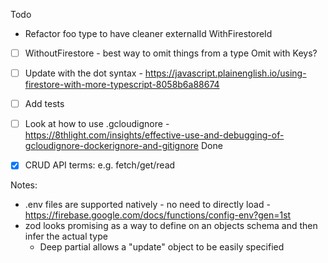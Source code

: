 Todo

- Refactor foo type to have cleaner externalId WithFirestoreId
- [ ] WithoutFirestore - best way to omit things from a type Omit with Keys?
- [ ] Update with the dot syntax - https://javascript.plainenglish.io/using-firestore-with-more-typescript-8058b6a88674
- [ ] Add tests
- [ ] Look at how to use .gcloudignore - https://8thlight.com/insights/effective-use-and-debugging-of-gcloudignore-dockerignore-and-gitignore
      Done

- [x] CRUD API terms: e.g. fetch/get/read

Notes:

- .env files are supported natively - no need to directly load - https://firebase.google.com/docs/functions/config-env?gen=1st
- zod looks promising as a way to define on an objects schema and then infer the actual type
  - Deep partial allows a "update" object to be easily specified
